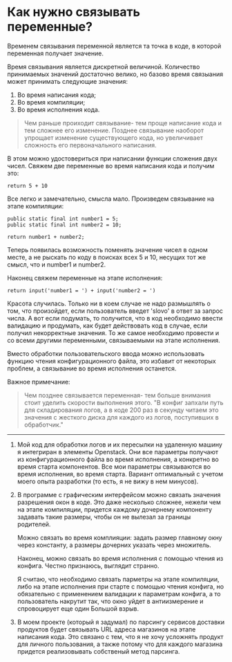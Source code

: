 # Как нужно связывать переменные?
Временем связывания переменной является та точка в коде, в которой переменная
получает значение.

Время связывания является дискретной величиной. Количество принимаемых значений
достаточно велико, но базово время связыания может принимать следующие значения:
1) Во время написания кода;
2) Во время компиляции;
3) Во время исполнения кода.

> Чем раньше проиходит связывание- тем проще написание кода и тем сложнее его
> изменение. Позднее связывание наоборот упрощает изменение существующего кода,
> но увеличивает сложность его первоначального написания.

В этом можно удостовериться при написании функции сложения двух чисел. Свяжем
две переменные во время написания кода и получим это:

```
return 5 + 10
```

Все легко и замечательно, смысла мало. Произведем связывание на этапе
компиляции:

```
public static final int number1 = 5;
public static final int number2 = 10;

return number1 + number2;
```
Теперь появилась возможность поменять значение чисел в одном месте, а не рыскать
по коду в поисках всех 5 и 10, несущих тот же смысл, что и number1 и number2.

Наконец свяжем переменные на этапе исполнения:

```
return input('number1 = ') + input('number2 = ')
```

Красота случилась. Только ни в коем случае не надо размышлять о том, что
произойдет, если пользователь введет 'slovo' в ответ за запрос числа. А вот если
подумать, то получится, что в код необходимо ввести валидацию и продумать, как
будет действовать код в случае, если получил некорректные значения. То же самое
необходимо провести и со всеми другими переменными, связываемыми на этапе
исполнения.

Вместо обработки пользовательского ввода можно использовать функцию чтения
конфигурационного файла, это избавит от некоторых проблем, а связывание во время
исполнения останется.

Важное примечание:
> Чем позднее связывается переменная- тем больше внимания стоит уделить скорости
> выполнения этого. "В конфиг запхали путь для складирования логов, а в коде
> 200 раз в секунду читаем это значения с жесткого диска для каждого из логов,
> поступивших в обработчик."

***

1. Мой код для обработки логов и их пересылки на удаленную машину я интегриран в
   элементы Openstack. Они все параметры получают из конфигурационного файла во
   время исполнения, а конкретно во время старта компонентов. Все мои параметры
   связываются во время исполнения, во время старта. Вариант оптимальный с
   учетом моего опыта разработки (то есть, я не вижу в нем минусов).

2. В программе с графическим интерфейсом можно связать значения разрешения окон
   в коде. Это даже несколько сложнее, нежели чем на этапе компиляции, придется
   каждому дочернему компоненту задавать такие размеры, чтобы он не вылезал за
   границы родителей.

   Можно связать во время комплияции: задать размер главному окну через
   константу, а размеры дочерних указать через множитель.

   Наконец, можно связать во время исполнения с помощью чтения из конфига.
   Честно признаюсь, выглядит странно.

   Я считаю, что необходимо связать парметры на этапе компиляции, либо на этапе
   исполнения при старте с помощью чтения конфига, но обязательно с применением
   валидации к параметрам конфига, а то пользователь накрутит так, что окно
   уйдет в антиизмерение и спровоцирует еще один Большой взрыв.

3. В моем проекте (который я задумал) по парсингу сервисов доставки продуктов
   будет связывать URL адреса магазинов на этапе написания кода. Это связано с
   тем, что я не хочу усложнять продукт для личного пользования, а также потому
   что для каждого магазина придется реализовывать собственый метод парсинга.
